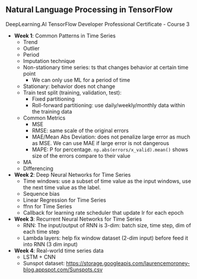 ## Natural Language Processing in TensorFlow
DeepLearning.AI TensorFlow Developer Professional Certificate - Course 3
- **Week 1**: Common Patterns in Time Series
  - Trend
  - Outlier
  - Period
  - Imputation technique
  - Non-stationary time series: ts that changes behavior at certain time point
    - We can only use ML for a period of time
  - Stationary: behavior does not change
  - Train test split (training, validation, test):
    - Fixed partitioning
    - Roll-forward partitioning: use daily/weekly/monthly data within the training data
  - Common Metrics
    - MSE
    - RMSE: same scale of the original errors
    - MAE/Mean Abs Deviation: does not penalize large error as much as MSE. We can use MAE if large error is not dangerous
    - MAPE: P for percentage. `np.abs(errors/x_valid).mean()` shows size of the errors compare to their value
  - MA
  - Differencing
- **Week 2**: Deep Neural Networks for Time Series
  - Time windows: use a subset of time value as the input windows, use the next time value as the label.
  - Sequence bias
  - Linear Regression for Time Series
  - ffnn for Time Series
  - Callback for learning rate scheduler that update lr for each epoch
- **Week 3**: Recurrent Neural Networks for Time Series
  - RNN: The input/output of RNN is 3-dim: batch size, time step, dim of each time step
  - Lambda layers: help fix window dataset (2-dim input) before feed it into RNN (3 dim input)
- **Week 4**: Real-world time series data
  - LSTM + CNN
  - Sunspot dataset: https://storage.googleapis.com/laurencemoroney-blog.appspot.com/Sunspots.csv
